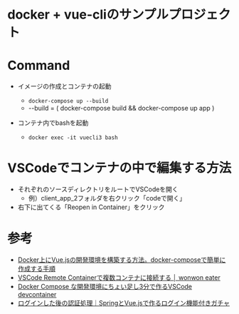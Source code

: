 # docker + vue-cliのサンプルプロジェクト

# Command
- イメージの作成とコンテナの起動
    - `docker-compose up --build`
    - --build = ( docker-compose build && docker-compose up app )

- コンテナ内でbashを起動
    - `docker exec -it vuecli3 bash`

# VSCodeでコンテナの中で編集する方法
- それぞれのソースディレクトリをルートでVSCodeを開く
  - 例）client_app_2フォルダを右クリック「codeで開く」
- 右下に出てくる「Reopen in Container」をクリック

# 参考
- [Docker上にVue.jsの開発環境を構築する方法。docker-composeで簡単に作成する手順](https://prograshi.com/platform/docker/create-vuejs-on-docker/)
- [VSCode Remote Containerで複数コンテナに接続する │ wonwon eater](https://wonwon-eater.com/vscode-remote-container-multi/)
- [Docker Compose な開発環境にちょい足し3分で作るVSCode devcontainer](https://zenn.dev/saboyutaka/articles/9cffc8d14c6684)
- [ログインした後の認証処理｜SpringとVue.jsで作るログイン機能付きガチャ](https://zenn.dev/misaka/books/9734700544990d/viewer/7f798a)